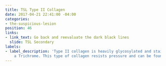 ```yaml
---
title: TSL Type II Collagen
date: 2017-04-21 22:41:00 -04:00
categories:
- the-suspicious-lesion
position: 46
links:
- link_text: Go back and reevaluate the dark black lines
  slide: TSL Secondary
labels:
- label_description: 'Type II collagen is heavily glycosylated and stains well with
    a Trichrome. This type of collagen resists pressure and can be found in:'
---
```


